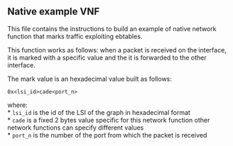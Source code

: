 ## Native example VNF

This file contains the instructions to build an example of native network function that marks traffic exploiting ebtables.

This function works as follows: when a packet is received on the interface, it 
is marked with a specific value and the it is forwarded to the other interface.

The mark value is an hexadecimal value built as follows:

	0x<lsi_id>cade<port_n>
	
where:  
	* `lsi_id`	is the id of the LSI of the graph in hexadecimal format  
	* `cade`	is a fixed 2 bytes value specific for this network function
			other network functions can specify different values  
	* `port_n`	is the number of the port from which the packet is received
	

